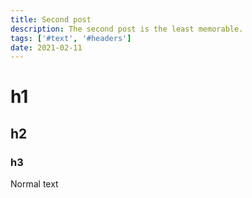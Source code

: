 ```yaml
---
title: Second post
description: The second post is the least memorable.
tags: ['#text', '#headers']
date: 2021-02-11
---
```


# h1

## h2

### h3

Normal text
